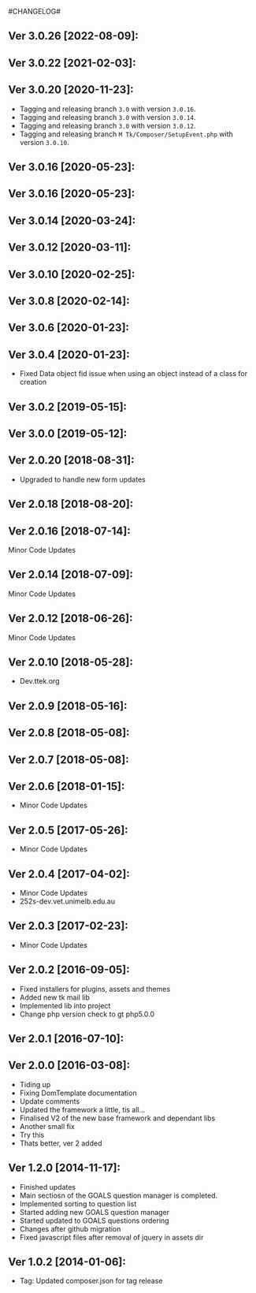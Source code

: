 #CHANGELOG#

Ver 3.0.26 [2022-08-09]:
-------------------------------


Ver 3.0.22 [2021-02-03]:
-------------------------------


Ver 3.0.20 [2020-11-23]:
-------------------------------
  - Tagging and releasing branch `3.0` with version `3.0.16`.
  - Tagging and releasing branch `3.0` with version `3.0.14`.
  - Tagging and releasing branch `3.0` with version `3.0.12`.
  - Tagging and releasing branch `M	Tk/Composer/SetupEvent.php` with version `3.0.10`.


Ver 3.0.16 [2020-05-23]:
-------------------------------


Ver 3.0.16 [2020-05-23]:
-------------------------------


Ver 3.0.14 [2020-03-24]:
-------------------------------


Ver 3.0.12 [2020-03-11]:
-------------------------------


Ver 3.0.10 [2020-02-25]:
-------------------------------


Ver 3.0.8 [2020-02-14]:
-------------------------------


Ver 3.0.6 [2020-01-23]:
-------------------------------


Ver 3.0.4 [2020-01-23]:
-------------------------------
  - Fixed Data object fid issue when using an object instead of a class for creation


Ver 3.0.2 [2019-05-15]:
-------------------------------


Ver 3.0.0 [2019-05-12]:
-------------------------------


Ver 2.0.20 [2018-08-31]:
-------------------------------
  - Upgraded to handle new form updates


Ver 2.0.18 [2018-08-20]:
-------------------------------


Ver 2.0.16 [2018-07-14]:
-------------------------------
Minor Code Updates


Ver 2.0.14 [2018-07-09]:
-------------------------------
Minor Code Updates


Ver 2.0.12 [2018-06-26]:
-------------------------------
Minor Code Updates


Ver 2.0.10 [2018-05-28]:
-------------------------------
 - Dev.ttek.org


Ver 2.0.9 [2018-05-16]:
-------------------------------


Ver 2.0.8 [2018-05-08]:
-------------------------------


Ver 2.0.7 [2018-05-08]:
-------------------------------


Ver 2.0.6 [2018-01-15]:
-------------------------------
 - Minor Code Updates


Ver 2.0.5 [2017-05-26]:
-------------------------------
 - Minor Code Updates


Ver 2.0.4 [2017-04-02]:
-------------------------------
 - Minor Code Updates
 - 252s-dev.vet.unimelb.edu.au


Ver 2.0.3 [2017-02-23]:
-------------------------------
 - Minor Code Updates


Ver 2.0.2 [2016-09-05]:
-------------------------------
 - Fixed installers for plugins, assets and themes
 - Added new tk mail lib
 - Implemented lib into project
 - Change php version check to gt php5.0.0


Ver 2.0.1 [2016-07-10]:
-------------------------------


Ver 2.0.0 [2016-03-08]:
-------------------------------
 - Tiding up
 - Fixing DomTemplate documentation
 - Update comments
 - Updated the framework a little, tis all...
 - Finalised V2 of the new base framework and dependant libs
 - Another small fix
 - Try this
 - Thats better, ver 2 added


Ver 1.2.0 [2014-11-17]:
----------------
 - Finished updates
 - Main sectiosn of the GOALS question manager is completed.
 - Implemented sorting to question list
 - Started adding new GOALS question manager
 - Started updated to GOALS questions ordering
 - Changes after github migration
 - Fixed javascript files after removal of jquery in assets dir


Ver 1.0.2 [2014-01-06]:
----------------
 - Tag: Updated composer.json for tag release



